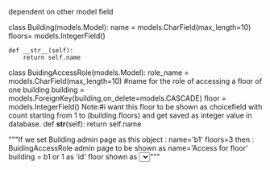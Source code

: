 dependent on other model field


class Building(models.Model):
    name = models.CharField(max_length=10)
    floors= models.IntegerField()

    def __str__(self):
        return self.name

class BuidingAccessRole(models.Model):
    role_name = models.CharField(max_length=10)  #name for the role of accessing a floor of one building
    building = models.ForeignKey(building,on_delete=models.CASCADE)
    floor = models.IntegerField()   Note:#i want this floor to be shown as choicefield with count starting from 1 to (building.floors) and get saved as integer value in database.
    def __str__(self):
       return self.name

  """If we set Building admin page as this object : 
       name='b1'
       floors=3
  then :
  BuidingAccessRole admin page to be shown as 
       name='Access for floor'
       building = b1 or 1 as 'id'
      floor shown as <select>1,2,3 as option </select>""" 
